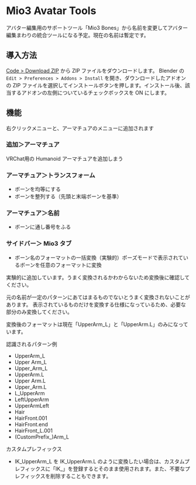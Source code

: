 # Mio3 Avatar Tools

アバター編集用のサポートツール「Mio3 Bones」から名前を変更してアバター編集まわりの統合ツールになる予定。現在の名前は暫定です。

## 導入方法

[Code > Download ZIP](https://github.com/mio3io/Mio3Bones/archive/master.zip) から ZIP ファイルをダウンロードします。
Blender の `Edit > Preferences > Addons > Install` を開き、ダウンロードしたアドオンの ZIP ファイルを選択してインストールボタンを押します。インストール後、該当するアドオンの左側についているチェックボックスを ON にします。

## 機能

右クリックメニューと、アーマチュアのメニューに追加されます

### 追加＞アーマチュア

VRChat用の Humanoid アーマチュアを追加しまう

### アーマチュア＞トランスフォーム

-   ボーンを均等にする
-   ボーンを整列する（先頭と末端ボーンを基準）

### アーマチュア＞名前

-   ボーンに通し番号をふる

### サイドバー＞ Mio3 タブ

-   ボーン名のフォーマットの一括変換（実験的）ポーズモードで表示されているボーンを任意のフォーマットに変換

実験的に追加しています。うまく変換されるかわからないため変換後に確認してください。

元の名前が一定のパターンにあてはまるものでないとうまく変換されないことがあります。
表示されているものだけを変換する仕様になっているため、必要な部分のみ変換してください。

変換後のフォーマットは現在「UpperArm_L」と「UpperArm.L」のみになっています。

認識されるパターン例

-   UpperArm_L
-   Upper Arm_L
-   Upper_Arm_L
-   UpperArm.L
-   Upper Arm.L
-   Upper_Arm.L
-   L_UpperArm
-   LeftUpperArm
-   UpperArmLeft
-   Hair
-   HairFront.001
-   HairFront.end
-   HairFront_L.001
-   (CustomPrefix\_)Arm_L

カスタムプレフィックス

-   IK_UpperArm_L を IK_UpperArm.L のように変換したい場合は、カスタムプレフィックスに「IK_」を登録するとそのまま使用されます。また、不要なプレフィックスを削除することもできます。

<!--
おそらく期待どおりに変換されないパターン

-   IK_Arm_L のような大文字が続くパターンは I と K は分離され I_K_Arm_L のように扱われるため、カスタムプレフィックスとして登録してください（IK_を登録するとそのまま使用されます）
-->